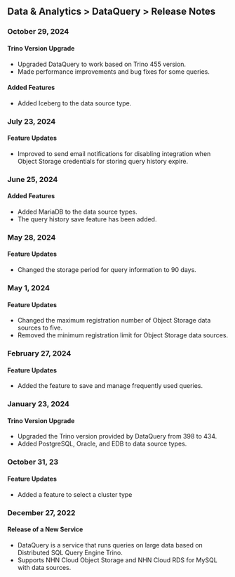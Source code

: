 ## Data & Analytics > DataQuery > Release Notes

### October 29, 2024
#### Trino Version Upgrade
* Upgraded DataQuery to work based on Trino 455 version. 
* Made performance improvements and bug fixes for some queries.

#### Added Features
* Added Iceberg to the data source type.

### July 23, 2024
#### Feature Updates
* Improved to send email notifications for disabling integration when Object Storage credentials for storing query history expire.

### June 25, 2024
#### Added Features
* Added MariaDB to the data source types.
* The query history save feature has been added.

### May 28, 2024
#### Feature Updates
* Changed the storage period for query information to 90 days.

### May 1, 2024
#### Feature Updates
* Changed the maximum registration number of Object Storage data sources to five.
* Removed the minimum registration limit for Object Storage data sources.

### February 27, 2024
#### Feature Updates
- Added the feature to save and manage frequently used queries.

### January 23, 2024   
#### Trino Version Upgrade
* Upgraded the Trino version provided by DataQuery from 398 to 434.
* Added PostgreSQL, Oracle, and EDB to data source types.

### October 31, 23
#### Feature Updates
* Added a feature to select a cluster type

### December 27, 2022

#### Release of a New Service

* DataQuery is a service that runs queries on large data based on Distributed SQL Query Engine Trino.
* Supports NHN Cloud Object Storage and NHN Cloud RDS for MySQL with data sources.
